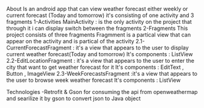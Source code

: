 About
Is an android app that can view weather forecast either weekly or current forecast (Today and tomorrow)
it's consisting of one activity and 3 fragments
1-Activities
MainActivity : is the only activity on the project that through it i can display switch between the fragments
2-Fragments
This project consists of three fragments 
Fragmment is a partical view that can appear on the activity and is partical of the activity
2.1-CurrentForecastFragment : it's a view that appears to the user to display current weather forecast(Today and tomorrow)
It's components : ListView
2.2-EditLocationFragment : it's a view that appears to the user to enter the city that want to get weather forecast for it
It's components : EditText , Button , ImageView
2.3-WeekForecastsFragment :it's a view that appears to the user to browse week weather forecast
It's components : ListView

Technologies
-Retrofit & Gson for consuming the api from openweathermap and searilize it by gson to convert json to Java object
